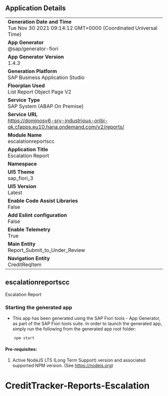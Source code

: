 ## Application Details
|               |
| ------------- |
|**Generation Date and Time**<br>Tue Nov 30 2021 09:14:12 GMT+0000 (Coordinated Universal Time)|
|**App Generator**<br>@sap/generator-fiori|
|**App Generator Version**<br>1.4.3|
|**Generation Platform**<br>SAP Business Application Studio|
|**Floorplan Used**<br>List Report Object Page V2|
|**Service Type**<br>SAP System (ABAP On Premise)|
|**Service URL**<br>https://dominosv6-srv-industrious-oribi-qk.cfapps.eu10.hana.ondemand.com/v2/reports/
|**Module Name**<br>escalationreportscc|
|**Application Title**<br>Escalation Report|
|**Namespace**<br>|
|**UI5 Theme**<br>sap_fiori_3|
|**UI5 Version**<br>Latest|
|**Enable Code Assist Libraries**<br>False|
|**Add Eslint configuration**<br>False|
|**Enable Telemetry**<br>True|
|**Main Entity**<br>Report_Submit_to_Under_Review|
|**Navigation Entity**<br>CreditReqItem|

## escalationreportscc

Escalation Report

### Starting the generated app

-   This app has been generated using the SAP Fiori tools - App Generator, as part of the SAP Fiori tools suite.  In order to launch the generated app, simply run the following from the generated app root folder:

```
    npm start
```

#### Pre-requisites:

1. Active NodeJS LTS (Long Term Support) version and associated supported NPM version.  (See https://nodejs.org)


# CreditTracker-Reports-Escalation

